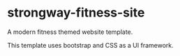 # strongway-fitness-site
A modern fitness themed website template.

This template uses bootstrap and CSS as a UI framework.
